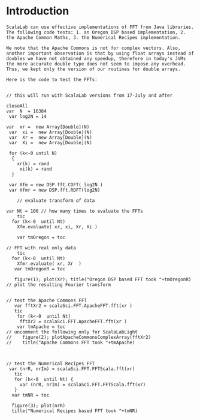 # Introduction #

`ScalaLab can use effective implementations of FFT from Java libraries. The following code tests: 1. an Oregon DSP based implementation, 2. the Apache Common Maths, 3. the Numerical Recipes implementation.`

`We note that the Apache Commons is not for complex vectors. Also, another important observation is that by using float arrays instead of doubles we have not obtained any speedup, therefore in today's JVMs the more accurate double type does not seem to impose any overhead. Thus, we kept only the version of our routines for double arrays. `

`Here is the code to test the FFTs: `

```

// this will run with ScalaLab versions from 17-July and after

closeAll
var  N  = 16384
 var log2N = 14

var  xr =  new Array[Double](N)
 var  xi =  new Array[Double](N)
 var  Xr =  new Array[Double](N)
 var  Xi =  new Array[Double](N)

 for (k<-0 until N)
  {
  	xr(k) = rand
     xi(k) = rand
  }

 var Xfm = new DSP.fft.CDFT( log2N )
 var Xfmr = new DSP.fft.RDFT(log2N)
 
    // evaluate transform of data
    
var Nt = 100 // how many times to evaluate the FFTs
    tic
  for (k<-0  until Nt)
    Xfm.evaluate( xr, xi, Xr, Xi )
   
    var tmOregon = toc

// FFT with real only data
    tic
  for (k<-0  until Nt)
    Xfmr.evaluate( xr, Xr  )
   var tmOregonR = toc

   figure(1); plot(Xr); title("Oregon DSP based FFT took "+tmOregonR)   // plot the resulting Fourier transform
    

// test the Apache Commons FFT
   var fftXr2 = scalaSci.FFT.ApacheFFT.fft(xr )
   tic
    for (k<-0  until Nt)
     fftXr2 = scalaSci.FFT.ApacheFFT.fft(xr )
    var tmApache = toc
// uncomment the following only for ScalaLabLight
//    figure(2); plotApacheCommonsComplexArray(fftXr2)
//    title("Apache Commons FFT took "+tmApache)

    

// test the Numerical Recipes FFT
 var (nrR, nrIm) = scalaSci.FFT.FFTScala.fft(xr)
   tic
   for (k<-0  until Nt) {
     var (nrR, nrIm) = scalaSci.FFT.FFTScala.fft(xr)
   }
  var tmNR = toc

  figure(3); plot(nrR)
  title("Numerical Recipes based FFT took "+tmNR)

  
  
```